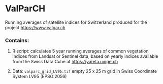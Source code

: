 # ValParCH
Running averages of satellite indices for Switzerland produced for the project https://www.valpar.ch

### Contains:
1) R script: calculates 5 year running averages of common vegetation indices from Landsat or Sentinel data, based on yearly indices available from the Swiss Data Cube at https://yareta.unige.ch
 
2) Data: ``valparc_grid_LV95.tif`` empty 25 x 25 m grid in Swiss Coordinate System LV95 (EPSG:2056)
